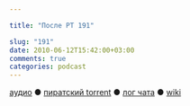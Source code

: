 ```yaml
---

title: "После РТ 191"

slug: "191"
date: 2010-06-12T15:42:00+03:00
comments: true
categories: podcast
---
```

[аудио](http://cdn.radio-t.com/rt191post.mp3) ● [пиратский torrent](http://pirates.radio-t.com/torrents/rt191post.mp3.torrent) ● [лог чата](http://chat.radio-t.com/logs/radio-t-191.html) ● [wiki](http://wiki.radio-t.com/%D0%9F%D0%BE%D1%81%D0%BB%D0%B5_%D0%A0%D0%A2_191)<audio src="http://cdn.radio-t.com/rt191post.mp3" preload="none">
